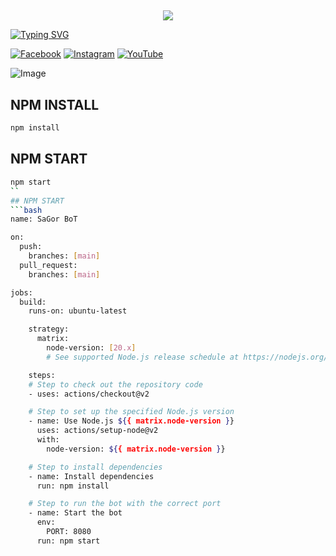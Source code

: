 ## <h3 align="center">

  <p align="center"><img src="https://img.shields.io/badge/WELCOME%20TO -ARIF PROJECT BOT-green?colorA=%23ff0000&colorB=%23017e40&style=flat-square">  

</h3>

[![Typing SVG](https://readme-typing-svg.herokuapp.com?font=Neuton&font-weight=bold&size=20&color=FFFF00&background=FF0000&center=true&vCenter=true&width=400&height=60&lines=HELLO+FRIENDS+I'G+GK+MOHAMMAD+SAGOR+😈+🤞;SAGOR+PROJECT+BOT;SAGOR+FCA+BOT;THANKYOU+FOR+USING+SAGOR+PROJECT&border=20px+solid+000000&speed=100)](https://git.io/typing-svg)

[![Facebook](https://img.shields.io/badge/Facebook-green?style=for-the-badge&logo=facebook)](https://www.facebook.com/profile.php?id=61573038178753&mibextid=kFxxJD)
[![Instagram](https://img.shields.io/badge/Instagram-purple?style=for-the-badge&logo=instagram)](😃)
[![YouTube](https://img.shields.io/badge/YouTube-red?style=for-the-badge&logo=youtube)]( ERROR )

![Image](https://i.imgur.com/g3jPjAw.jpeg)


## NPM INSTALL 
```bash
npm install
```
## NPM START
```bash
npm start
``
## NPM START
```bash
name: SaGor BoT

on:
  push:
    branches: [main]
  pull_request:
    branches: [main]

jobs:
  build:
    runs-on: ubuntu-latest

    strategy:
      matrix:
        node-version: [20.x]
        # See supported Node.js release schedule at https://nodejs.org/en/about/releases/

    steps:
    # Step to check out the repository code
    - uses: actions/checkout@v2

    # Step to set up the specified Node.js version
    - name: Use Node.js ${{ matrix.node-version }}
      uses: actions/setup-node@v2
      with:
        node-version: ${{ matrix.node-version }}

    # Step to install dependencies
    - name: Install dependencies
      run: npm install

    # Step to run the bot with the correct port
    - name: Start the bot
      env:
        PORT: 8080
      run: npm start
```
